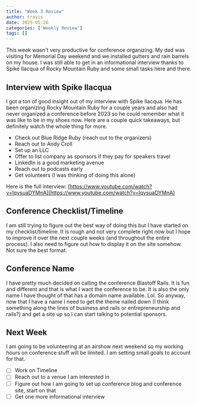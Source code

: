 ```yaml
---
title: "Week 3 Review"
author: travis
date: 2025-05-26
categories: ['Weekly Review']
tags: []
---
```


This week wasn't very productive for conference organizing. My dad was visiting for Memorial Day weekend and we installed gutters and rain barrels on my house. I was still able to get in an informational interview thanks to Spike Ilacqua of Rocky Mountain Ruby and some small tasks here and there.

## Interview with Spike Ilacqua
I got a ton of good insight out of my interview with Spike Ilacqua. He has been organizing Rocky Mountain Ruby for a couple years and also had never organized a conference before 2023 so he could remember what it was like to be in my shoes now. Here are a couple quick takeaways, but definitely watch the whole thing for more.
- Check out Blue Ridge Ruby (reach out to the organizers)
- Reach out to Andy Croll
- Set up an LLC
- Offer to list company as sponsors if they pay for speakers travel
- LinkedIn is a good marketing avenue
- Reach out to podcasts early
- Get volunteers (I was thinking of doing this alone)

Here is the full interview: [https://www.youtube.com/watch?v=IqysuaDYMnA](https://www.youtube.com/watch?v=IqysuaDYMnA)

## Conference Checklist/Timeline
I am still trying to figure out the best way of doing this but I have started on my checklist/timeline. It is rough and not very complete right now but I hope to improve it over the next couple weeks (and throughout the entire process). I also need to figure out how to display it on the site somehow. Not sure the best format.

## Conference Name
I have pretty much decided on calling the conference Blastoff Rails. It is fun and different and that is what I want the conference to be. It is also the only name I have thought of that has a domain name available. Lol. So anyway, now that I have a name I need to get the theme nailed down (I think something along the lines of business and rails or entrepreneurship and rails?) and get a site up so I can start talking to potential sponsors.

## Next Week
I am going to be volunteering at an airshow next weekend so my working hours on conference stuff will be limited. I am setting small goals to account for that.
- [ ] Work on Timeline
- [ ] Reach out to a venue I am interested in
- [ ] Figure out how I am going to set up conference blog and conference site, start on that
- [ ] Get one more informational interview
